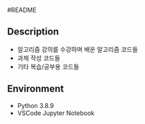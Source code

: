 #README
## Description
- 알고리즘 강의를 수강하며 배운 알고리즘 코드들
- 과제 작성 코드들
- 기타 복습/공부용 코드들


## Environment
- Python 3.8.9
- VSCode Jupyter Notebook
